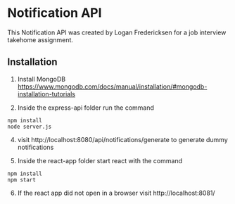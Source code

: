 # Notification API

This Notification API was created by Logan Fredericksen for a job interview takehome assignment.

## Installation

1. Install MongoDB https://www.mongodb.com/docs/manual/installation/#mongodb-installation-tutorials

2. Inside the express-api folder run the command

```
npm install
node server.js
```

4. visit http://localhost:8080/api/notifications/generate to generate dummy notifications

5. Inside the react-app folder start react with the command

```
npm install
npm start
```

6. If the react app did not open in a browser visit http://localhost:8081/
